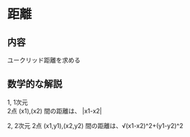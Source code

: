 # 距離

## 内容
ユークリッド距離を求める

## 数学的な解説

1, 1次元  
2点 (x1),(x2) 間の距離は、 |x1-x2|  

2, 2次元
2点 (x1,y1),(x2,y2) 間の距離は、√(x1-x2)^2+(y1-y2)^2